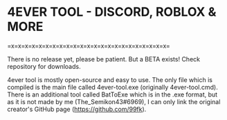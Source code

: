 # 4EVER TOOL - DISCORD, ROBLOX & MORE

=x=x=x=x=x=x=x=x=x=x=x=x=x=x=x=x=x=x=x=x=x=x=x=

There is no release yet, please be patient.
But a BETA exists! Check repository for downloads.

4ever tool is mostly open-source and easy to use. The only file which is compiled is the main file called 4ever-tool.exe (originally 4ever-tool.cmd). There is an additional tool called BatToExe which is in the .exe format, but as it is not made by me (The_Semikon43#6969), I can only link the original creator's GitHub page (https://github.com/99fk).
